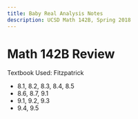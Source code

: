 ```yaml
---
title: Baby Real Analysis Notes
description: UCSD Math 142B, Spring 2018
---
```


# Math 142B Review


Textbook Used: Fitzpatrick


- 8.1, 8.2, 8.3, 8.4, 8.5
- 8.6, 8.7, 9.1
- 9.1, 9.2, 9.3
- 9.4, 9.5